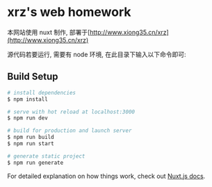 # xrz's web homework

本网站使用 nuxt 制作, 部署于[http://www.xiong35.cn/xrz](http://www.xiong35.cn/xrz)

源代码若要运行, 需要有 node 环境, 在此目录下输入以下命令即可:

## Build Setup

```bash
# install dependencies
$ npm install

# serve with hot reload at localhost:3000
$ npm run dev

# build for production and launch server
$ npm run build
$ npm run start

# generate static project
$ npm run generate
```

For detailed explanation on how things work, check out [Nuxt.js docs](https://nuxtjs.org).
